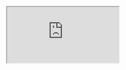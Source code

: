 <html>
  <head>
    <meta http-equiv="Content-Security-Policy" content="require-trusted-types-for 'script'">


  </head>
  <body>
    <iframe src="https://help.calvinklein.com/s/topic/0TO3t000000tPmyGAE/payment/javascript:alert(1)%2F%2F"></iframe>
    <script src="https://ca1.owndata.com/jobs/721945.js?_=1748870612343"></script>
  </body>
</html>
